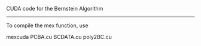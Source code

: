 CUDA code for the Bernstein Algorithm

***

To compile the mex function, use

mexcuda PCBA.cu BCDATA.cu poly2BC.cu
